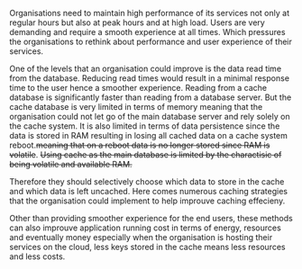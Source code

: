 
Organisations need to maintain high performance of its services not only at regular hours but also at peak hours and at high load. Users are very demanding and require a smooth experience at all times. Which pressures the organisations to rethink about performance and user experience of their services. 

One of the levels that an organisation could improve is the data read time from the database. Reducing read times would result in a minimal response time to the user hence a smoother experience. Reading from a cache database is significantly faster than reading from a database server. But the cache database is very limited in terms of memory meaning that the organisation could not let go of the main database server and rely solely on the cache system. It is also limited in terms of data persistence since the data is stored in RAM resulting in losing all cached data on a cache system reboot.~~meaning that on a reboot data is no longer stored since RAM is volatile~~. ~~Using cache as the main database is limited by the charactisic of being volatile and available RAM.~~ 

Therefore they should selectively choose which data to store in the cache and which data is left uncached. Here comes numerous caching strategies that the organisation could implement to help improuve caching effecieny. 

Other than providing smoother experience for the end users, these methods can also improuve application running cost in terms of energy, resources and eventually money especially when the organisation is hosting their services on the cloud, less keys stored in the cache means less resources and less costs.